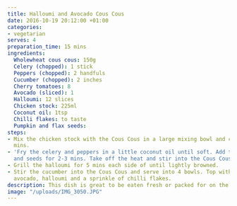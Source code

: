 ```yaml
---
title: Halloumi and Avocado Cous Cous
date: 2016-10-19 20:12:00 +01:00
categories:
- vegetarian
serves: 4
preparation_time: 15 mins
ingredients:
  Wholewheat cous cous: 150g
  Celery (chopped): 1 stick
  Peppers (chopped): 2 handfuls
  Cucumber (chopped): 2 inches
  Cherry tomatoes: 8
  Avocado (sliced): 1
  Halloumi: 12 slices
  Chicken stock: 225ml
  Coconut oil: 1tsp
  Chilli flakes: to taste
  Pumpkin and flax seeds: 
steps:
- Mix the chicken stock with the Cous Cous in a large mixing bowl and cover for 5
  mins.
- 'Fry the celery and peppers in a little coconut oil until soft. Add the tomatoes
  and seeds for 2-3 mins. Take off the heat and stir into the Cous Cous, then re-cover. '
- Grill the halloumi for 5 mins each side of until lightly browned.
- Stir the cucumber into the Cous Cous and serve into 4 bowls. Top with slices of
  avocado, halloumi and a sprinkle of chilli flakes.
description: This dish is great to be eaten fresh or packed for on the go.
image: "/uploads/IMG_3050.JPG"
---
```


